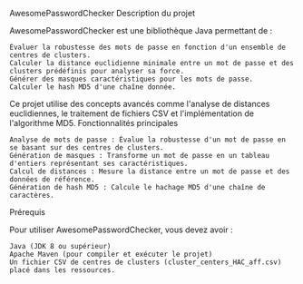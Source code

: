 AwesomePasswordChecker
Description du projet

AwesomePasswordChecker est une bibliothèque Java permettant de :

    Évaluer la robustesse des mots de passe en fonction d'un ensemble de centres de clusters.
    Calculer la distance euclidienne minimale entre un mot de passe et des clusters prédéfinis pour analyser sa force.
    Générer des masques caractéristiques pour les mots de passe.
    Calculer le hash MD5 d'une chaîne donnée.

Ce projet utilise des concepts avancés comme l'analyse de distances euclidiennes, le traitement de fichiers CSV et l'implémentation de l'algorithme MD5.
Fonctionnalités principales

    Analyse de mots de passe : Évalue la robustesse d'un mot de passe en se basant sur des centres de clusters.
    Génération de masques : Transforme un mot de passe en un tableau d'entiers représentant ses caractéristiques.
    Calcul de distances : Mesure la distance entre un mot de passe et des données de référence.
    Génération de hash MD5 : Calcule le hachage MD5 d'une chaîne de caractères.

Prérequis

Pour utiliser AwesomePasswordChecker, vous devez avoir :

    Java (JDK 8 ou supérieur)
    Apache Maven (pour compiler et exécuter le projet)
    Un fichier CSV de centres de clusters (cluster_centers_HAC_aff.csv) placé dans les ressources.